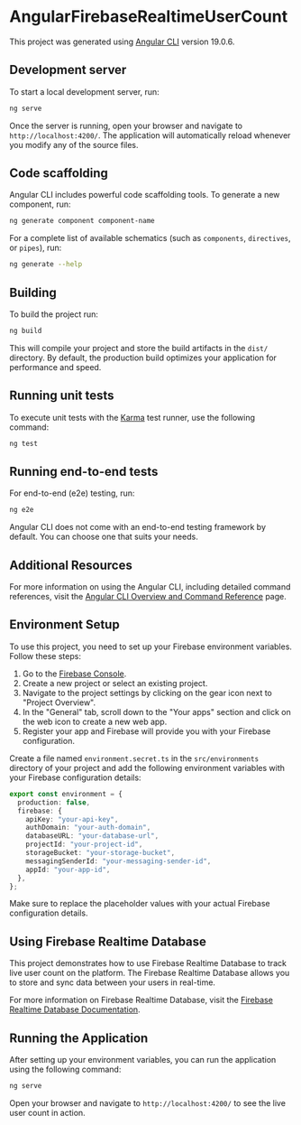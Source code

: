 # AngularFirebaseRealtimeUserCount

This project was generated using [Angular CLI](https://github.com/angular/angular-cli) version 19.0.6.

## Development server

To start a local development server, run:

```bash
ng serve
```

Once the server is running, open your browser and navigate to `http://localhost:4200/`. The application will automatically reload whenever you modify any of the source files.

## Code scaffolding

Angular CLI includes powerful code scaffolding tools. To generate a new component, run:

```bash
ng generate component component-name
```

For a complete list of available schematics (such as `components`, `directives`, or `pipes`), run:

```bash
ng generate --help
```

## Building

To build the project run:

```bash
ng build
```

This will compile your project and store the build artifacts in the `dist/` directory. By default, the production build optimizes your application for performance and speed.

## Running unit tests

To execute unit tests with the [Karma](https://karma-runner.github.io) test runner, use the following command:

```bash
ng test
```

## Running end-to-end tests

For end-to-end (e2e) testing, run:

```bash
ng e2e
```

Angular CLI does not come with an end-to-end testing framework by default. You can choose one that suits your needs.

## Additional Resources

For more information on using the Angular CLI, including detailed command references, visit the [Angular CLI Overview and Command Reference](https://angular.dev/tools/cli) page.

## Environment Setup

To use this project, you need to set up your Firebase environment variables. Follow these steps:

1. Go to the [Firebase Console](https://console.firebase.google.com/).
2. Create a new project or select an existing project.
3. Navigate to the project settings by clicking on the gear icon next to "Project Overview".
4. In the "General" tab, scroll down to the "Your apps" section and click on the web icon to create a new web app.
5. Register your app and Firebase will provide you with your Firebase configuration.

Create a file named `environment.secret.ts` in the `src/environments` directory of your project and add the following environment variables with your Firebase configuration details:

```typescript
export const environment = {
  production: false,
  firebase: {
    apiKey: "your-api-key",
    authDomain: "your-auth-domain",
    databaseURL: "your-database-url",
    projectId: "your-project-id",
    storageBucket: "your-storage-bucket",
    messagingSenderId: "your-messaging-sender-id",
    appId: "your-app-id",
  },
};
```

Make sure to replace the placeholder values with your actual Firebase configuration details.

## Using Firebase Realtime Database

This project demonstrates how to use Firebase Realtime Database to track live user count on the platform. The Firebase Realtime Database allows you to store and sync data between your users in real-time.

For more information on Firebase Realtime Database, visit the [Firebase Realtime Database Documentation](https://firebase.google.com/docs/database).

## Running the Application

After setting up your environment variables, you can run the application using the following command:

```bash
ng serve
```

Open your browser and navigate to `http://localhost:4200/` to see the live user count in action.
